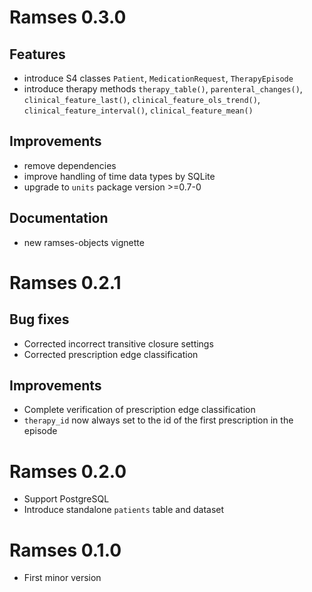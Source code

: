 
# Ramses 0.3.0

## Features

* introduce S4 classes `Patient`, `MedicationRequest`, `TherapyEpisode`
* introduce therapy methods `therapy_table()`, `parenteral_changes()`, `clinical_feature_last()`, `clinical_feature_ols_trend()`, `clinical_feature_interval()`, `clinical_feature_mean()`

## Improvements

* remove dependencies
* improve handling of time data types by SQLite
* upgrade to `units` package version >=0.7-0

## Documentation

* new ramses-objects vignette

# Ramses 0.2.1

## Bug fixes

* Corrected incorrect transitive closure settings
* Corrected prescription edge classification

## Improvements

* Complete verification of prescription edge classification
* `therapy_id` now always set to the id of the first prescription in the episode

# Ramses 0.2.0

* Support PostgreSQL
* Introduce standalone `patients` table and dataset

# Ramses 0.1.0

* First minor version